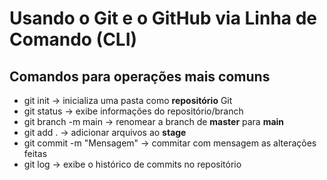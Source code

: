 # Usando o Git e o GitHub via Linha de Comando (CLI)

## Comandos para operações mais comuns

- git init                  ->  inicializa uma pasta como **repositório** Git
- git status                ->  exibe informações do repositório/branch
- git branch -m main        ->  renomear a branch de **master** para **main**
- git add .                 ->  adicionar arquivos ao **stage**
- git commit -m "Mensagem"  ->  commitar com mensagem as alterações feitas
- git log                   ->  exibe o histórico de commits no repositório